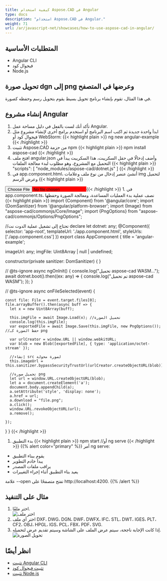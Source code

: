```yaml
---
title: كيفية استخدام Aspose.CAD في Angular
type: docs
description: "استخدام Aspose.CAD في Angular."
weight: 71
url: /ar/javascript-net/showcases/how-to-use-aspose-cad-in-angular/
---
```


## المتطلبات الأساسية
- Angular CLI
- فيجوال كود
- Node.js

## تحويل صورة dgn إلى png وعرضها في المتصفح

في هذا المثال، تقوم بإنشاء برنامج تحويل بسيط يقوم بتحويل رسم وحفظه كصورة.

## إنشاء مشروع Angular

1. تأكد أنك لست بالفعل في دليل مساحة عمل Angular.
1. ابدأ واحدة جديدة ثم اكتب اسم البرنامج أو استخدم برامج أخرى لإنشاء مشروع مثل فيجوال كود أو WebStorm:
{{< highlight plain >}}
ng new angular-example
{{< /highlight >}}
1. تثبيت Aspose.CAD من حزمة npm
{{< highlight plain >}}
npm install aspose-cad
{{< /highlight >}}
1. افتح ملف angular.json وأضف إدخالًا في حقل السكريبت، هذا السكريبت يبدأ في التحميل مع المشروع، وهو مطلوب لبدء معالجة الملفات
{{< highlight plain >}}
"scripts": [
  "node_modules/aspose-cad/dotnet.js"
]
{{< /highlight >}}
1. في app.component.html، أنشئ عنصر إدخال من نوع ملف وعلامات img لتحميل وعرض الرسم
{{< highlight plain >}}
<span style="background-color: red">
    <input type="file" class="file-upload" (change)="onFileSelected($event)" />
    <img alt="" id="image" [src]="imageUrl" />
</span>
{{< /highlight >}}
1. في app.component.ts، نصف عملية بدء العمليات المساعدة، ومعالجة الصورة وحفظها
{{< highlight plain >}}
import {Component} from '@angular/core';
import {DomSanitizer} from '@angular/platform-browser';
import {Image} from "aspose-cad/commonjs/Core/Image";
import {PngOptions} from "aspose-cad/commonjs/Options/PngOptions";

//تحتاج إلى تشغيل عملية الدوت نت
declare let dotnet: any;
@Component({
  selector: 'app-root',
  templateUrl: './app.component.html',
  styleUrls: ['./app.component.css']
})
export class AppComponent {
  title = 'angular-example';

  imageUrl: any;
  imgFile: Uint8Array | null | undefined;

  constructor(private sanitizer: DomSanitizer) {
  }

  // @ts-ignore
  async ngOnInit() {
    console.log("تحميل aspose-cad WASM...");
    await dotnet.boot().then((ex: any) => {
      console.log("تم تحميل aspose-cad WASM");
    });
  }

  // @ts-ignore
  async onFileSelected(event) {

    const file: File = event.target.files[0];
    file.arrayBuffer().then(async buff => {
      let x = new Uint8Array(buff);
      
      this.imgFile = await Image.Load(x); //تحميل الصورة
      console.log(this.imgFile);
      var exportedFile = await Image.Save(this.imgFile, new PngOptions()); //حفظ الصورة كـ png

      var urlCreator = window.URL || window.webkitURL;
      var blob = new Blob([exportedFile], { type: 'application/octet-stream' });
      
      //إنشاء src لصورة محولة
      this.imageUrl = this.sanitizer.bypassSecurityTrustUrl(urlCreator.createObjectURL(blob));

      //تحميل صورة png
      let url = window.URL.createObjectURL(blob);
      let a = document.createElement('a');
      document.body.appendChild(a);
      a.setAttribute('style', 'display: none');
      a.href = url;
      a.download = "file.png";
      a.click();
      window.URL.revokeObjectURL(url);
      a.remove();

    });
  }
}
{{< /highlight >}}
1. بدء التطبيق
{{< highlight plain >}}
npm start
//أو
ng serve
{{< /highlight >}}
{{% alert color="primary" %}} 
أمر ng serve:

- يقوم ببناء التطبيق
- يبدأ خادم التطوير
- يراقب ملفات المصدر
- يعيد بناء التطبيق أثناء إجراء التغييرات

علامة --open تفتح متصفحًا على http://localhost:4200.
{{% /alert %}}

## مثال على التنفيذ

1. اختر ملفًا.<br>
![اختر ملف](/_assets/javascript-net/angular/choose-file.png)<br>
1. اختر أي ملف DXF، DWG، DGN، DWF، DWFX، IFC، STL، DWT، IGES، PLT، CF2، OBJ، HPGL، IGS، PCL، FBX، PDF، SVG.
1. إذا كانت الإجابة ناجحة، سيتم عرض الملف على الشاشة وسيتم تقديم عرض لتحميله.<br>
![تحويل الصورة](/_assets/javascript-net/angular/convert-image.png)<br>

## انظر أيضًا

- [تثبيت Angular CLI](https://angular.io/guide/setup-local/)
- [تثبيت فيجوال كود](https://code.visualstudio.com/)
- [تثبيت Node.js](https://nodejs.org/en/)
